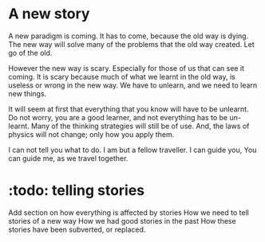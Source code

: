 # A new story

A new paradigm is coming. It has to come, because the old way is dying.
The new way will solve many of the problems that the old way created. Let go of the old.

However the new way is scary. Especially for those of us that can see it coming. It is scary because much of what we learnt in the old way, is useless or wrong in the new way. We have to unlearn, and we need to learn new things. 

It will seem at first that everything that you know will have to be unlearnt. Do not worry, you are a good learner, and not everything has to be un-learnt. Many of the thinking strategies will still be of use. And, the laws of physics will not change; only how you apply them. 

I can not tell you what to do. I am but a fellow traveller. I can guide you, You can guide me, as we travel together.

# :todo: telling stories
Add section on how everything is affected by stories
How we need to tell stories of a new way
How we had good stories in the past
How these stories have been subverted, or replaced.
